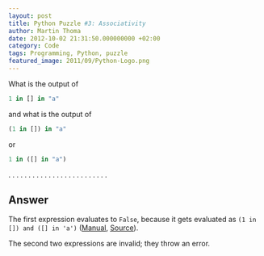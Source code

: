 ```yaml
---
layout: post
title: Python Puzzle #3: Associativity
author: Martin Thoma
date: 2012-10-02 21:31:50.000000000 +02:00
category: Code
tags: Programming, Python, puzzle
featured_image: 2011/09/Python-Logo.png
---
```

What is the output of

```python
1 in [] in "a"
```

and what is the output of

```python
(1 in []) in "a"
```

or

```python
1 in ([] in "a")
```


.
.
.
.
.
.
.
.
.
.
.
.
.
.
.
.
.
.
.
.
.
.
.
.
.

<h2>Answer</h2>
The first expression evaluates to <code>False</code>, because it gets evaluated as <code>(1 in []) and ([] in 'a')</code> (<a href="http://docs.python.org/reference/expressions.html#not-in">Manual</a>, <a href="http://stackoverflow.com/a/12660938/562769">Source</a>).

The second two expressions are invalid; they throw an error.
